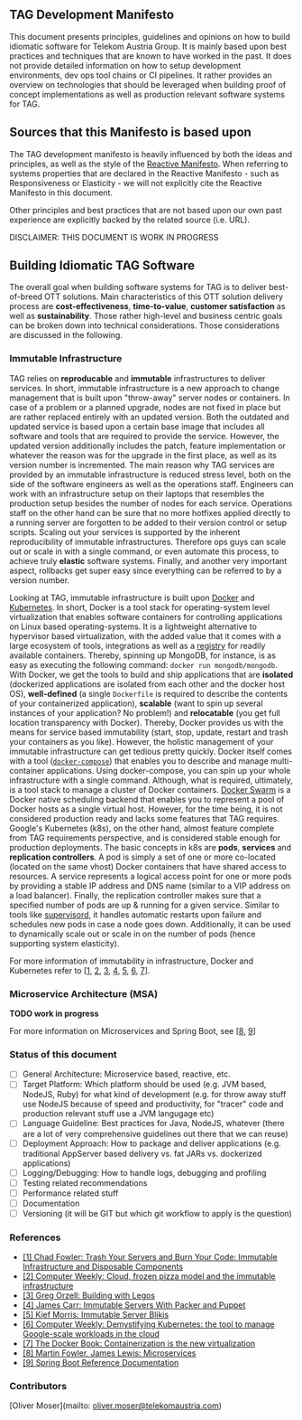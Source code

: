 ## TAG Development Manifesto
This document presents principles, guidelines and opinions on how to build idiomatic software for Telekom Austria Group. It is mainly based upon best practices and techniques that are known to have worked in the past. It does not provide detailed information on how to setup development environments, dev ops tool chains or CI pipelines. It rather provides an overview on technologies that should be leveraged when building proof of concept implementations as well as production relevant software systems for TAG.

## Sources that this Manifesto is based upon
The TAG development manifesto is heavily influenced by both the ideas and principles, as well as the style of the [Reactive Manifesto](http://www.reactivemanifesto.org). When referring to systems properties that are declared in the Reactive Manifesto - such as Responsiveness or Elasticity - we will not explicitly cite the Reactive Manifesto in this document.

Other principles and best practices that are not based upon our own past experience are explicitly backed by the related source (i.e. URL).

<span class="mega-octicon octicon-alert"></span>DISCLAIMER: THIS DOCUMENT IS WORK IN PROGRESS<span class="mega-octicon octicon-alert"></span>

## Building Idiomatic TAG Software
The overall goal when building software systems for TAG is to deliver best-of-breed OTT solutions. Main characteristics of this OTT solution delivery process are __cost-effectiveness__, __time-to-value__, __customer satisfaction__ as well as __sustainability__. Those rather high-level and business centric goals can be broken down into technical considerations. Those considerations are discussed in the following.

### Immutable Infrastructure
TAG relies on __reproducable__ and __immutable__ infrastructures to deliver services. In short, immutable infrastructure is a new approach to change management that is built upon "throw-away" server nodes or containers. In case of a problem or a planned upgrade, nodes are not fixed in place but are rather replaced entirely with an updated version. Both the outdated and updated service is based upon a certain base image that includes all software and tools that are required to provide the service. However, the updated version additionally includes the patch, feature implementation or whatever the reason was for the upgrade in the first place, as well as its version number is incremented. The main reason why TAG services are provided by an immutable infrastructure is reduced stress level, both on the side of the software engineers as well as the operations staff. Engineers can work with an infrastructure setup on their laptops that resembles the production setup besides the number of nodes for each service. Operations staff on the other hand can be sure that no more hotfixes applied directly to a running server are forgotten to be added to their version control or setup scripts. Scaling out your services is supported by the inherent reproducibility of immutable infrastructures. Therefore ops guys can scale out or scale in with a single command, or even automate this process, to achieve truly **elastic** software systems. Finally, and another very important aspect, rollbacks get super easy since everything can be referred to by a version number.

Looking at TAG, immutable infrastructure is built upon [Docker](http://www.docker.io) and [Kubernetes](http://www.kubernetes.io). In short, Docker is a tool stack for operating-system level virtualization that enables software containers for controlling applications on Linux based operating-systems. It is a lightweight alternative to hypervisor based virtualization, with the added value that it comes with a large ecosystem of tools, integrations as well as a [registry](http://hub.docker.com) for readily available containers. Thereby, spinning up MongoDB, for instance, is as easy as executing the following command: `docker run mongodb/mongodb`. With Docker, we get the tools to build and ship applications that are **isolated** (dockerized applications are isolated from each other and the docker host OS), **well-defined** (a single `Dockerfile` is required to describe the contents of your containerized application), **scalable** (want to spin up several instances of your application? No problem!) and **relocatable** (you get full location transparency with Docker). Thereby, Docker provides us with the means for service based immutability (start, stop, update, restart and trash your containers as you like). However, the holistic management of your immutable infrastructure can get tedious pretty quickly. Docker itself comes with a tool  ([`docker-compose`](https://docs.docker.com/compose/)) that enables you to describe and manage multi-container applications. Using docker-compose, you can spin up your whole infrastructure with a single command. Although, what is required, ultimately, is a tool stack to manage a cluster of Docker containers. [Docker Swarm](https://docs.docker.com/swarm/) is a Docker native scheduling backend that enables you to represent a pool of Docker hosts as a single virtual host. However, for the time being, it is not considered production ready and lacks some features that TAG requires. Google's Kubernetes (k8s), on the other hand, almost feature complete from TAG requirements perspective, and is considered stable enough for production deployments. The basic concepts in k8s are **pods**, **services** and **replication controllers**. A pod is simply a set of one or more co-located (located on the same vhost) Docker containers that have shared access to resources. A service represents a logical access point for one or more pods by providing a stable IP address and DNS name (similar to a VIP address on a load balancer). Finally, the replication controller makes sure that a specified number of pods are up & running for a given service. Similar to tools like [supervisord](http://www.supervisord), it handles automatic restarts upon failure and schedules new pods in case a node goes down. Additionally, it can be used to dynamically scale out or scale in on the number of pods (hence supporting system elasticity).

For more information of immutability in infrastructure, Docker and Kubernetes refer to [[1](#fowler1), [2](#computerweek), [3](#legos), [4](#pecker), [5](#blikis), [6](#cw-k8s), [7](#docker-book)].

### Microservice Architecture (MSA)
**TODO work in progress**

For more information on Microservices and Spring Boot, see [[8](#fowler-msa), [9](#spring-boot-docs)]
### Status of this document
- [ ] General Architecture: Microservice based, reactive, etc.
- [ ] Target Platform: Which platform should be used (e.g. JVM based, NodeJS, Ruby) for what kind of development (e.g. for throw away stuff use NodeJS because of speed and productivity, for "tracer" code and production relevant stuff use a JVM langugage etc)
- [ ]  Language Guideline: Best practices for Java, NodeJS, whatever (there are a lot of very comprehensive guidelines out there that we can reuse)
- [ ]  Deployment Approach: How to package and deliver applications (e.g. traditional AppServer based delivery vs. fat JARs vs. dockerized applications)
- [ ]  Logging/Debugging: How to handle logs, debugging and profiling
- [ ]  Testing related recommendations
- [ ]  Performance related stuff
- [ ]  Documentation
- [ ]  Versioning (it will be GIT but which git workflow to apply is the question)

### References
- <a href="http://chadfowler.com/blog/2013/06/23/immutable-deployments/" name="fowler1">[1] Chad Fowler: Trash Your Servers and Burn Your Code: Immutable Infrastructure and Disposable Components</a>
- <a href="http://www.computerweekly.com/feature/Cloud-frozen-pizza-model-and-the-immutable-infrastructure" name="computerweekly">[2] Computer Weekly: Cloud, frozen pizza model and the immutable infrastructure</a>
- <a href="http://techblog.netflix.com/2011/08/building-with-legos.html" name="legos">[3] Greg Orzell: Building with Legos</a>
- <a href="http://blog.james-carr.org/2013/07/24/immutable-servers-with-packer-and-puppet/" name="pecker">[4] James Carr: Immutable Servers With Packer and Puppet</a>
- <a href="http://kief.com/immutable-server.html" name="blikis">[5] Kief Morris: Immutable Server Blikis</a>
- <a name="cw-k8s" href="http://www.computerweekly.com/feature/Demystifying-Kubernetes-the-tool-to-manage-Google-scale-workloads-in-the-cloud">[6] Computer Weekly: Demystifying Kubernetes: the tool to manage Google-scale workloads in the cloud</a>
- <a name="docker-book" href="http://www.amazon.com/Docker-Book-Containerization-new-virtualization-ebook/dp/B00LRROTI4/ref=sr_1_2?ie=UTF8&qid=1443165177&sr=8-2&keywords=docker">[7] The Docker Book: Containerization is the new virtualization</a>
- <a name="msa-fowler" href="http://martinfowler.com/articles/microservices.html">[8] Martin Fowler, James Lewis: Microservices</a>
- <a name="spring-boot-docs" href="http://docs.spring.io/spring-boot/docs/current/reference/htmlsingle/">[9] Spring Boot Reference Documentation</a>

### Contributors
[Oliver Moser](mailto: oliver.moser@telekomaustria.com)

